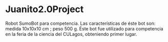 # Juanito2.0Project
Robot SumoBot para competencia. Las características de éste bot son: medida 10x10x10 cm ; peso 500 g.  Éste bot fue utilizado para competencia en la feria de la ciencia del CULagos, obteniendo primer lugar.
